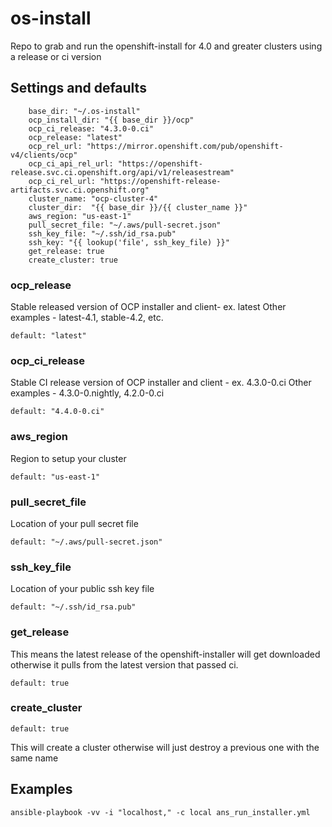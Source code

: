 # os-install
Repo to grab and run the openshift-install for 4.0 and greater clusters using a release or ci version

## Settings and defaults

```
    base_dir: "~/.os-install"
    ocp_install_dir: "{{ base_dir }}/ocp"
    ocp_ci_release: "4.3.0-0.ci"
    ocp_release: "latest"
    ocp_rel_url: "https://mirror.openshift.com/pub/openshift-v4/clients/ocp"
    ocp_ci_api_rel_url: "https://openshift-release.svc.ci.openshift.org/api/v1/releasestream"
    ocp_ci_rel_url: "https://openshift-release-artifacts.svc.ci.openshift.org"
    cluster_name: "ocp-cluster-4"
    cluster_dir:  "{{ base_dir }}/{{ cluster_name }}"
    aws_region: "us-east-1"
    pull_secret_file: "~/.aws/pull-secret.json"
    ssh_key_file: "~/.ssh/id_rsa.pub"
    ssh_key: "{{ lookup('file', ssh_key_file) }}"
    get_release: true
    create_cluster: true
```

### ocp_release
Stable released version of OCP installer and client- ex. latest
Other examples - latest-4.1, stable-4.2, etc.
```
default: "latest"

```

### ocp_ci_release
Stable CI release version of OCP installer and client - ex. 4.3.0-0.ci
Other examples - 4.3.0-0.nightly, 4.2.0-0.ci
```
default: "4.4.0-0.ci"

```

### aws_region
Region to setup your cluster
```
default: "us-east-1"

```

### pull_secret_file
Location of your pull secret file
```
default: "~/.aws/pull-secret.json"

```

### ssh_key_file
Location of your public ssh key file
```
default: "~/.ssh/id_rsa.pub"

```

### get_release
This means the latest release of the openshift-installer will get downloaded otherwise it pulls from
the latest version that passed ci.

```
default: true

```

### create_cluster
```
default: true

```
This will create a cluster otherwise will just destroy a previous one with the same name

## Examples

```
ansible-playbook -vv -i "localhost," -c local ans_run_installer.yml

```
